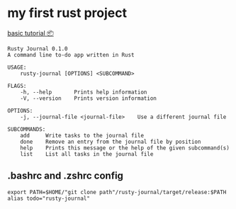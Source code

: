 # my first rust project

[basic tutorial 📦](https://docs.microsoft.com/learn/paths/rust-first-steps/)

```
Rusty Journal 0.1.0
A command line to-do app written in Rust

USAGE:
    rusty-journal [OPTIONS] <SUBCOMMAND>

FLAGS:
    -h, --help       Prints help information
    -V, --version    Prints version information

OPTIONS:
    -j, --journal-file <journal-file>    Use a different journal file

SUBCOMMANDS:
    add     Write tasks to the journal file
    done    Remove an entry from the journal file by position
    help    Prints this message or the help of the given subcommand(s)
    list    List all tasks in the journal file
```

## .bashrc and .zshrc config

```
export PATH=$HOME/"git clone path"/rusty-journal/target/release:$PATH
alias todo="rusty-journal"
```
